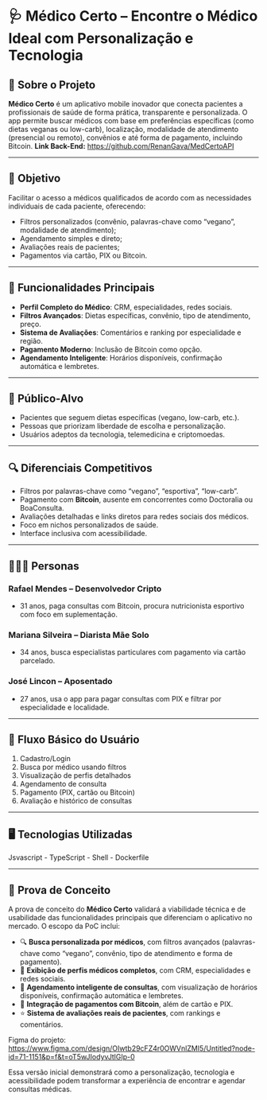 # 🩺 Médico Certo – Encontre o Médico Ideal com Personalização e Tecnologia

## 📱 Sobre o Projeto

**Médico Certo** é um aplicativo mobile inovador que conecta pacientes a profissionais de saúde de forma prática, transparente e personalizada. O app permite buscar médicos com base em preferências específicas (como dietas veganas ou low-carb), localização, modalidade de atendimento (presencial ou remoto), convênios e até forma de pagamento, incluindo Bitcoin.
**Link Back-End:** https://github.com/RenanGava/MedCertoAPI

---

## 🎯 Objetivo

Facilitar o acesso a médicos qualificados de acordo com as necessidades individuais de cada paciente, oferecendo:

- Filtros personalizados (convênio, palavras-chave como “vegano”, modalidade de atendimento);
- Agendamento simples e direto;
- Avaliações reais de pacientes;
- Pagamentos via cartão, PIX ou Bitcoin.

---

## 🌟 Funcionalidades Principais

- **Perfil Completo do Médico**: CRM, especialidades, redes sociais.
- **Filtros Avançados**: Dietas específicas, convênio, tipo de atendimento, preço.
- **Sistema de Avaliações**: Comentários e ranking por especialidade e região.
- **Pagamento Moderno**: Inclusão de Bitcoin como opção.
- **Agendamento Inteligente**: Horários disponíveis, confirmação automática e lembretes.

---

## 👥 Público-Alvo

- Pacientes que seguem dietas específicas (vegano, low-carb, etc.).
- Pessoas que priorizam liberdade de escolha e personalização.
- Usuários adeptos da tecnologia, telemedicina e criptomoedas.

---

## 🔍 Diferenciais Competitivos

- Filtros por palavras-chave como “vegano”, “esportiva”, “low-carb”.
- Pagamento com **Bitcoin**, ausente em concorrentes como Doctoralia ou BoaConsulta.
- Avaliações detalhadas e links diretos para redes sociais dos médicos.
- Foco em nichos personalizados de saúde.
- Interface inclusiva com acessibilidade.

---

## 🧑‍🤝‍🧑 Personas

### Rafael Mendes – Desenvolvedor Cripto
- 31 anos, paga consultas com Bitcoin, procura nutricionista esportivo com foco em suplementação.

### Mariana Silveira – Diarista Mãe Solo
- 34 anos, busca especialistas particulares com pagamento via cartão parcelado.

### José Lincon – Aposentado
- 27 anos, usa o app para pagar consultas com PIX e filtrar por especialidade e localidade.

---

## 🧭 Fluxo Básico do Usuário

1. Cadastro/Login  
2. Busca por médico usando filtros  
3. Visualização de perfis detalhados  
4. Agendamento de consulta  
5. Pagamento (PIX, cartão ou Bitcoin)  
6. Avaliação e histórico de consultas

---

## 🖥️ Tecnologias Utilizadas

Jsvascript - TypeScript - Shell - Dockerfile

---

## 🧪 Prova de Conceito

A prova de conceito do **Médico Certo** validará a viabilidade técnica e de usabilidade das funcionalidades principais que diferenciam o aplicativo no mercado. O escopo da PoC inclui:

- 🔍 **Busca personalizada por médicos**, com filtros avançados (palavras-chave como “vegano”, convênio, tipo de atendimento e forma de pagamento).  
- 👤 **Exibição de perfis médicos completos**, com CRM, especialidades e redes sociais.  
- 📅 **Agendamento inteligente de consultas**, com visualização de horários disponíveis, confirmação automática e lembretes.  
- 💸 **Integração de pagamentos com Bitcoin**, além de cartão e PIX.  
- ⭐ **Sistema de avaliações reais de pacientes**, com rankings e comentários.

Figma do projeto:
https://www.figma.com/design/OIwtb29cFZ4r0OWVnlZMI5/Untitled?node-id=71-1151&p=f&t=oT5wJIodyvJtlGIp-0

Essa versão inicial demonstrará como a personalização, tecnologia e acessibilidade podem transformar a experiência de encontrar e agendar consultas médicas.



